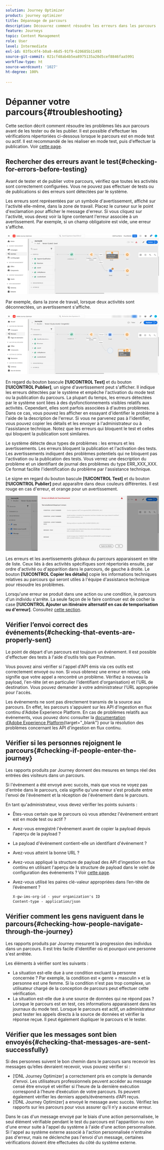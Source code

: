```yaml
---
solution: Journey Optimizer
product: journey optimizer
title: Dépannage de parcours
description: Découvrez comment résoudre les erreurs dans les parcours
feature: Journeys
topic: Content Management
role: User
level: Intermediate
exl-id: 03fbc4f4-b0a8-46d5-91f9-620685b11493
source-git-commit: 021cf48ab4b5ea8975135a20d5cef8846faa5991
workflow-type: ht
source-wordcount: '1027'
ht-degree: 100%

---
```


# Dépanner votre parcours{#troubleshooting}

Cette section décrit comment résoudre les problèmes liés aux parcours avant de les tester ou de les publier. Il est possible d&#39;effectuer les vérifications répertoriées ci-dessous lorsque le parcours est en mode test ou actif. Il est recommandé de les réaliser en mode test, puis d&#39;effectuer la publication. Voir [cette page](../building-journeys/testing-the-journey.md).

## Rechercher des erreurs avant le test{#checking-for-errors-before-testing}

Avant de tester et de publier votre parcours, vérifiez que toutes les activités sont correctement configurées. Vous ne pouvez pas effectuer de tests ou de publications si des erreurs sont détectées par le système.

Les erreurs sont représentées par un symbole d&#39;avertissement, affiché sur l&#39;activité elle-même, dans la zone de travail. Placez le curseur sur le point d&#39;exclamation pour afficher le message d&#39;erreur. Si vous cliquez sur l&#39;activité, vous devez voir la ligne contenant l&#39;erreur associée à un avertissement. Par exemple, si un champ obligatoire est vide, une erreur s&#39;affiche.

![](assets/journey63.png)

Par exemple, dans la zone de travail, lorsque deux activités sont déconnectées, un avertissement s&#39;affiche.

![](assets/canvas-disconnected.png)

En regard du bouton bascule **[!UICONTROL Test]** et du bouton **[!UICONTROL Publier]**, un signe d&#39;avertissement peut s&#39;afficher. Il indique les erreurs détectées par le système et empêche l&#39;activation du mode test ou la publication du parcours. La plupart du temps, les erreurs détectées par le système sont liées à des dysfonctionnements visibles relatifs aux activités. Cependant, elles sont parfois associées à d&#39;autres problèmes. Dans ce cas, vous pouvez les afficher en essayant d&#39;identifier le problème à l&#39;aide de la description de l&#39;erreur. Si vous ne parvenez pas à l&#39;identifier, vous pouvez copier les détails et les envoyer à l&#39;administrateur ou à l&#39;assistance technique. Notez que les erreurs qui bloquent le test et celles qui bloquent la publication sont similaires.

Le système détecte deux types de problèmes : les erreurs et les avertissements. Les erreurs bloquent la publication et l&#39;activation des tests. Les avertissements indiquent des problèmes potentiels qui ne bloquent pas l&#39;activation ou la publication des tests. Vous verrez une description du problème et un identifiant de journal des problèmes du type ERR_XXX_XXX. Ce format facilite l&#39;identification du problème par l&#39;assistance technique.

Le signe en regard du bouton bascule **[!UICONTROL Test]** et du bouton **[!UICONTROL Publier]** peut apparaître dans deux couleurs différentes. Il est rouge en cas d&#39;erreur, et orange pour un avertissement.

![](assets/journey75.png)

Les erreurs et les avertissements globaux du parcours apparaissent en tête de liste. Ceux liés à des activités spécifiques sont répertoriés ensuite, par ordre d&#39;activité ou d&#39;apparition dans le parcours, de gauche à droite. Le bouton **[!UICONTROL Copier les détails]** copie les informations techniques relatives au parcours qui seront utiles à l&#39;équipe d&#39;assistance technique pour résoudre les problèmes.

Lorsqu&#39;une erreur se produit dans une action ou une condition, le parcours d&#39;un individu s&#39;arrête. La seule façon de le faire continuer est de cocher la case **[!UICONTROL Ajouter un itinéraire alternatif en cas de temporisation ou d&#39;erreur]**. Consultez [cette section](../building-journeys/using-the-journey-designer.md#paths).

## Vérifier l’envoi correct des événements{#checking-that-events-are-properly-sent}

Le point de départ d&#39;un parcours est toujours un événement. Il est possible d&#39;effectuer des tests à l&#39;aide d&#39;outils tels que Postman.

Vous pouvez ainsi vérifier si l&#39;appel d&#39;API émis via ces outils est correctement envoyé ou non. Si vous obtenez une erreur en retour, cela signifie que votre appel a rencontré un problème. Vérifiez à nouveau la payload, l&#39;en-tête (et en particulier l&#39;identifiant d&#39;organisation) et l&#39;URL de destination. Vous pouvez demander à votre administrateur l&#39;URL appropriée pour l&#39;accès.

Les événements ne sont pas directement transmis de la source aux parcours. En effet, les parcours s&#39;appuient sur les API d&#39;ingestion en flux continu d&#39;Adobe Experience Platform. En cas de problèmes relatifs aux événements, vous pouvez donc consulter la [documentation d’Adobe Experience Platform](https://experienceleague.adobe.com/docs/experience-platform/ingestion/streaming/troubleshooting.html?lang=fr){target=&quot;_blank&quot;} pour la résolution des problèmes concernant les API d&#39;ingestion en flux continu.

## Vérifier si les personnes rejoignent le parcours{#checking-if-people-enter-the-journey}

Les rapports produits par Journey donnent des mesures en temps réel des entrées des visiteurs dans un parcours.

Si l&#39;événement a été envoyé avec succès, mais que vous ne voyez pas d&#39;entrée dans le parcours, cela signifie qu&#39;une erreur s&#39;est produite entre l&#39;envoi de l&#39;événement et la réception de l&#39;événement dans le parcours.

En tant qu&#39;administrateur, vous devez vérifier les points suivants :

* Êtes-vous certain que le parcours où vous attendez l&#39;événement entrant est en mode test ou actif ?
* Avez-vous enregistré l&#39;événement avant de copier la payload depuis l&#39;aperçu de la payload ?
* La payload d&#39;événement contient-elle un identifiant d&#39;événement ?
* Avez-vous atteint la bonne URL ?
* Avez-vous appliqué la structure de payload des API d&#39;ingestion en flux continu en utilisant l&#39;aperçu de la structure de payload dans le volet de configuration des événements ? Voir [cette page](../event/about-creating.md#preview-the-payload).
* Avez-vous utilisé les paires clé-valeur appropriées dans l’en-tête de l’événement ?

   ```
   X-gw-ims-org-id - your organization's ID
   Content-type - application/json
   ```

## Vérifier comment les gens naviguent dans le parcours{#checking-how-people-navigate-through-the-journey}

Les rapports produits par Journey mesurent la progression des individus dans un parcours. Il est très facile d&#39;identifier où et pourquoi une personne s&#39;est arrêtée.

Les éléments à vérifier sont les suivants :

* La situation est-elle due à une condition excluant la personne concernée ? Par exemple, la condition est « genre = masculin » et la personne est une femme. Si la condition n&#39;est pas trop complexe, un utilisateur chargé de la conception de parcours peut effectuer cette vérification.
* La situation est-elle due à une source de données qui ne répond pas ? Lorsque le parcours est en test, ces informations apparaissent dans les journaux du mode test. Lorsque le parcours est actif, un administrateur peut tester les appels directs à la source de données et vérifier la réponse reçue. Il peut également dupliquer le parcours et le tester.

## Vérifier que les messages sont bien envoyés{#checking-that-messages-are-sent-successfully}

Si des personnes suivent le bon chemin dans le parcours sans recevoir les messages qu’elles devraient recevoir, vous pouvez vérifier si :

* [!DNL Journey Optimizer] a correctement pris en compte la demande d&#39;envoi. Les utilisateurs professionnels peuvent accéder au message censé être envoyé et vérifier si l’heure de la dernière exécution correspond à l’heure d’exécution de votre parcours. Ils peuvent également vérifier les derniers appels/événements d’API reçus.
* [!DNL Journey Optimizer] a envoyé le message avec succès. Vérifiez les rapports sur les parcours pour vous assurer qu’il n’y a aucune erreur.

Dans le cas d&#39;un message envoyé par le biais d&#39;une action personnalisée, le seul élément vérifiable pendant le test du parcours est l&#39;apparition ou non d&#39;une erreur suite à l&#39;appel du système à l&#39;aide d&#39;une action personnalisée. Si l&#39;appel au système externe associé à l&#39;action personnalisée n&#39;entraîne pas d&#39;erreur, mais ne déclenche pas l&#39;envoi d&#39;un message, certaines vérifications doivent être effectuées du côté du système externe.
